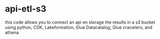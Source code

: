 # api-etl-s3
this code allows you to connect an api en storage the results in a s3 bucket using python, CDK, Lakeformation, Glue Datacatalog, Glue cracwlers, and athena
